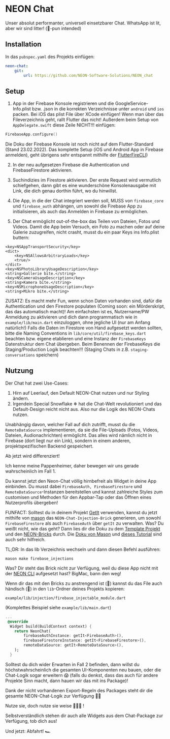 
# NEON Chat

Unser absolut performanter, universell einsetzbarer Chat. WhatsApp ist lit, aber wir sind litter! (🏴󠁧󠁢󠁥󠁮󠁧󠁿-pun intended)

## Installation
In das ```pubspec.yaml``` des Projekts einfügen:

```yaml
neon-chat:
    git: 
        url: https://github.com/NEON-Software-Solutions/NEON_chat
```

## Setup
1. App in der Firebase Konsole registrieren und die GoogleService-Info.plist bzw. .json in die korrekten Verzeichnisse unter ```android``` und ```ios``` packen. Bei iOS das plist File über XCode einfügen! Wenn man über das Fileverzeichnis geht, rallt Flutter das nicht! 
Außerdem beim Setup von ```AppDelegate.swift``` diese Zeile NICHT!!! einfügen:

```swift
FirebaseApp.configure()
```
Die Doku der Firebase Konsole ist noch nicht auf dem Flutter-Standard (Stand 23.02.2022).
Das komplette Setup (iOS und Android App in Firebase anmelden), geht übrigens sehr entspannt mithilfe der [FlutterFireCLI][flutterfire_cli_link])

2. In der neu aufgesetzen Firebase die Authentication und FirebaseFirestore aktivieren.

3. Suchindizies im Firestore aktivieren. Der erste Request wird vermutlich schiefgehen, dann gibt es eine wunderschöne Konsolenausgabe mit Link, die dich genau dorthin führt, wo du hinwillst.

4. Die App, in die der Chat integriert werden soll, MUSS von ```firebase_core``` und ```firebase_auth``` abhängen, um sowohl die Firebase App zu initialisieren, als auch das Anmelden in Firebase zu ermöglichen.

5. Der Chat ermöglicht out-of-the-box das Teilen von Dateien, Fotos und Videos. Damit die App beim Versuch, ein Foto zu machen oder auf deine Galerie zuzugreifen, nicht crasht, musst du ein paar Keys ins Info.plist buttern: 

```plist
<key>NSAppTransportSecurity</key>
<dict>
	<key>NSAllowsArbitraryLoads</key>
	<true/>
</dict>
<key>NSPhotoLibraryUsageDescription</key>
<string>Gallerie bite.</string>
<key>NSCameraUsageDescription</key>
<string>Kamera bite.</string>
<key>NSMicrophoneUsageDescription</key>
<string>Mikro bite.</string>
```

ZUSATZ:
Es macht mehr Fun, wenn schon Daten vorhanden sind, dafür die Authentication und den Firestore populaten (Coming soon: ein Mörderskript, das das automatisch macht)! Am einfachsten ist es, Nutzername/PW Anmeldung zu aktivieren und dich dann programmatisch wie in ```example/lib/main.dart``` einzuloggen, ohne jegliche UI (nur am Anfang natürlich!)
Falls die Daten im Firestore von Hand aufgesetzt werden sollten, bitte die Naming Conventions in ```lib/core/util/firebase_keys.dart``` beachten bzw. eigene etablieren und eine Instanz der ```FirebaseKeys``` Datenstruktur dem Chat übergeben. Beim Benennen der FirebaseKeys die Staging/Production Logik beachten!!! (Staging Chats in z.B. ```staging-conversations``` speichern)

## Nutzung

Der Chat hat zwei Use-Cases: 

  1. Hirn auf Leerlauf, den Default NEON-Chat nutzen und nur Styling ändern.
  2. Irgendein Special Snowflake ❄ hat die Chat-Welt revolutioniert und das Default-Design reicht nicht aus. Also nur die Logik des NEON-Chats nutzen.

Unabhängig davon, welcher Fall auf dich zutrifft, musst du die ```RemoteDataSource``` implementieren, da sie die File-Uploads (Fotos, Videos, Dateien, Audionachrichten) ermöglicht. Das alles wird nämlich nicht in Firebase (dort liegt nur ein Link), sondern in einem anderen, projektspezifischen Backend gespeichert.

Ab jetzt wird differenziert!

Ich kenne meine Pappenheimer, daher bewegen wir uns gerade wahrscheinlich im Fall 1. 


Du kannst jetzt den Neon-Chat völlig hirnbefreit als Widget in deine App einbinden. Du musst dabei ```FirebaseAuth, FirebaseFirestore``` und ```RemoteDataSource```-Instanzen bereitstellen und kannst zahlreiche Styles zum customisen und Methoden für den Appbar-Tap oder das Öffnen eines Nutzerprofils übergeben!

FUNFACT: Solltest du in deinem Projekt [GetIt][get_it_link] verwenden, kannst du jetzt mithilfe von [mason][mason_link] das ```NEON-Chat-Injection-Brick``` generieren, um sowohl ```FirebaseFirestore``` als auch ```FirebaseAuth``` über ```getIt``` zu verwalten. Was? Du weißt nicht, wie das geht? 
Dann lies dir die Doku zu dem [Template Projekt][template_project_link] und den [NEON-Bricks][neon_bricks_link] durch. Die [Doku von Mason][mason_link] und [dieses Tutorial][mason_tutorial_link] sind auch sehr hilfreich.

TL;DR:
In das lib Verzeichnis wechseln und dann diesen Befehl ausführen:

```mason make firebase_injections```

Was? Dir steht das Brick nicht zur Verfügung, weil du diese App nicht mit der [NEON CLI][neon_cli_link] aufgesetzt hast? BigMac, bann den weg!

Wenn dir das mit den Bricks zu anstrengend ist (🤨) kannst du das File auch händisch (🤢) in den ```lib```-Ordner deines Projekts kopieren:

```example/lib/injection/firebase_injectable_module.dart```


(Komplettes Beispiel siehe ```example/lib/main.dart```)

```dart
...
 @override
  Widget build(BuildContext context) {
    return NeonChat(
        firebaseAuthInstance: getIt<FirebaseAuth>(),
        firebaseFirestoreInstance: getIt<FirebaseFirestore>(),
        remoteDataSource: getIt<RemoteDataSource>(),
    );
  }
```

Solltest du dich wider Erwarten in Fall 2 befinden, dann willst du höchstwahrscheinlich die gesamten UI-Komponenten neu bauen, oder die Chat-Logik sogar erweitern 😱 (falls du denkst, dass das auch für andere Projekte Sinn macht, dann hauen wir das mit ins Package)!

Dank der nicht vorhandenen Export-Regeln des Packages steht dir die gesamte NEON-Chat-Logik zur Verfügung 💪🏻 

Nutze sie, doch nutze sie weise 🧙🏻‍♂️ !

Selbstverständlich stehen dir auch alle Widgets aus dem Chat-Package zur Verfügung, tob dich aus!

Und jetzt: Abfahrt! 🏎


[flutterfire_cli_link]: https://firebase.flutter.dev/docs/overview/
[get_it_link]: https://pub.dev/packages/get_it
[mason_link]: https://pub.dev/packages/mason_cli
[template_project_link]: https://github.com/julien-neon/NEON_template_project
[neon_bricks_link]: https://github.com/julien-neon/NEON_bricks
[mason_tutorial_link]: https://www.youtube.com/watch?v=G4PTjA6tpTU
[neon_cli_link]: https://github.com/julien-neon/NEON_cli
